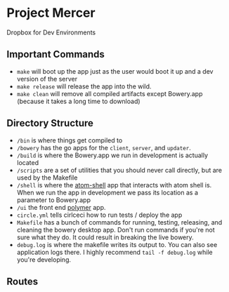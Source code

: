 # Project Mercer
Dropbox for Dev Environments

## Important Commands
- `make` will boot up the app just as the user would boot it up and a dev version of the server
- `make release` will release the app into the wild.
- `make clean` will remove all compiled artifacts except Bowery.app (because it takes a long time to download)

## Directory Structure
- `/bin` is where things get compiled to
- `/bowery` has the go apps for the `client`, `server`, and `updater`.
- `/build` is where the Bowery.app we run in development is actually located
- `/scripts` are a set of utilities that you should never call directly, but are used by the Makefile
- `/shell` is where the [atom-shell](github.com/atom/atom-shell) app that interacts with atom shell is. When we run the app in development we pass its location as a parameter to Bowery.app
- `/ui` the front end [polymer](polymer-project.org) app.
- `circle.yml` tells cirlceci how to run tests / deploy the app
- `Makefile` has a bunch of commands for running, testing, releasing, and cleaning the bowery desktop app. Don't run commands if you're not sure what they do. It could result in breaking the live bowery.
- `debug.log` is where the makefile writes its output to. You can also see application logs there. I highly recommend `tail -f debug.log` while you're developing.

## Routes
